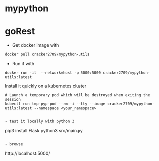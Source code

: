 # mypython
# goRest

- Get docker image with

```shell script
docker pull cracker2709/mypython-utils
```
- Run if with
```shell script
docker run -it  --network=host -p 5000:5000 cracker2709/mypython-utils:latest
```
Install it quickly on a kubernetes cluster
```
# Launch a temporary pod which will be destroyed when exiting the session
kubectl run tmp-pyp-pod --rm -i --tty --image cracker2709/mypython-utils:latest --namespace <your_namespace>


- test it locally with python 3
```
pip3 install Flask
python3 src/main.py
```

- browse
```
http://localhost:5000/
``` 
